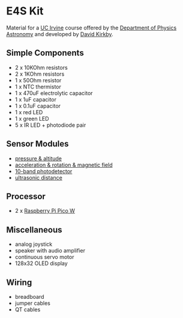 # E4S Kit

Material for a [UC Irvine](https://uci.edu/) course offered by the [Department of Physics Astronomy](https://www.physics.uci.edu/) and developed by [David Kirkby](https://faculty.sites.uci.edu/dkirkby/).

## Simple Components

- 2 x 10KOhm resistors
- 2 x 1KOhm resistors
- 1 x 50Ohm resistor
- 1 x NTC thermistor
- 1 x 470uF electrolytic capacitor
- 1 x 1uF capacitor
- 1 x 0.1uF capacitor
- 1 x red LED
- 1 x green LED
- 5 x IR LED + photodiode pair

## Sensor Modules

- [pressure & altitude](https://www.adafruit.com/product/4494)
- [acceleration & rotation & magnetic field](https://www.adafruit.com/product/5543)
- [10-band photodetector](https://www.adafruit.com/product/4698)
- [ultrasonic distance](https://www.adafruit.com/product/4007)

## Processor

- 2 x [Raspberry Pi Pico W](https://www.raspberrypi.com/documentation/microcontrollers/raspberry-pi-pico.html)

## Miscellaneous

- analog joystick
- speaker with audio amplifier
- continuous servo motor
- 128x32 OLED display

## Wiring

- breadboard
- jumper cables
- QT cables
